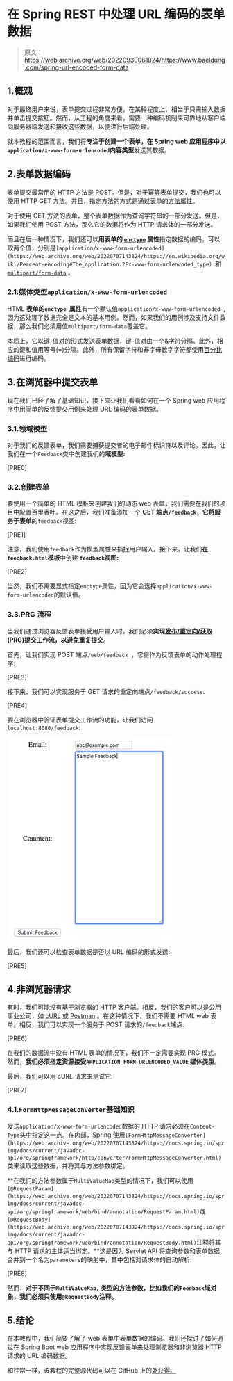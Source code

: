 # 在 Spring REST 中处理 URL 编码的表单数据

> 原文：<https://web.archive.org/web/20220930061024/https://www.baeldung.com/spring-url-encoded-form-data>

## 1.概观

对于最终用户来说，表单提交过程非常方便，在某种程度上，相当于只需输入数据并单击提交按钮。然而，从工程的角度来看，需要一种编码机制来可靠地从客户端向服务器端发送和接收这些数据，以便进行后端处理。

就本教程的范围而言，我们将**专注于创建一个表单，在 Spring web 应用程序中以`application/x-www-form-urlencoded`内容类型**发送其数据。

## 2.表单数据编码

表单提交最常用的 HTTP 方法是 POST。但是，对于[幂等](/web/20220707143824/https://www.baeldung.com/cs/idempotent-operations)表单提交，我们也可以使用 HTTP GET 方法。并且，指定方法的方式是通过[表单的方法属性](https://web.archive.org/web/20220707143824/https://www.w3.org/TR/html4/interact/forms.html#adef-method)。

对于使用 GET 方法的表单，整个表单数据作为查询字符串的一部分发送。但是，如果我们使用 POST 方法，那么它的数据将作为 HTTP 请求体的一部分发送。

而且在后一种情况下，我们还可以**用表单的 [`enctype`](https://web.archive.org/web/20220707143824/https://www.w3.org/TR/html4/interact/forms.html#adef-enctype) 属性**指定数据的编码，可以取两个值，分别是`[application/x-www-form-urlencoded](https://web.archive.org/web/20220707143824/https://en.wikipedia.org/wiki/Percent-encoding#The_application.2Fx-www-form-urlencoded_type) `和 [`multipart/form-data`](https://web.archive.org/web/20220707143824/https://en.wikipedia.org/wiki/MIME#Form-Data) 。

### 2.1.媒体类型`application/x-www-form-urlencoded`

HTML **表单的`enctype `属性**有一个默认值`application/x-www-form-urlencoded `,因为这处理了数据完全是文本的基本用例。然而，如果我们的用例涉及支持文件数据，那么我们必须用值`multipart/form-data`覆盖它。

本质上，它以键-值对的形式发送表单数据，键-值对由一个&字符分隔。此外，相应的键和值用等号(=)分隔。此外，所有保留字符和非字母数字字符都使用[百分比编码](https://web.archive.org/web/20220707143824/https://en.wikipedia.org/wiki/Percent-encoding#The_application/x-www-form-urlencoded_type)进行编码。

## 3.在浏览器中提交表单

现在我们已经了解了基础知识，接下来让我们看看如何在一个 Spring web 应用程序中用简单的反馈提交用例来处理 URL 编码的表单数据。

### 3.1.领域模型

对于我们的反馈表单，我们需要捕获提交者的电子邮件标识符以及评论。因此，让我们在一个`Feedback`类中创建我们的**域模型:**

[PRE0]

### 3.2.创建表单

要使用一个简单的 HTML 模板来创建我们的动态 web 表单，我们需要在我们的项目中[配置百里香叶](/web/20220707143824/https://www.baeldung.com/spring-web-flash-attributes#1-thymeleaf-configuration)。在这之后，我们准备添加一个 **GET 端点`/feedback`，它将服务于表单**的`feedback`视图:

[PRE1]

注意，我们使用`feedback`作为模型属性来捕捉用户输入。接下来，让我们**在`feedback.html`模板**中创建 **`feedback`视图:**

[PRE2]

当然，我们不需要显式指定`enctype`属性，因为它会选择`application/x-www-form-urlencoded`的默认值。

### 3.3.PRG 流程

当我们通过浏览器反馈表单接受用户输入时，我们必须**实现[发布/重定向/获取](/web/20220707143824/https://www.baeldung.com/spring-web-flash-attributes#1-postredirectget-pattern) (PRG)提交工作流，以避免重复提交**。

首先，让我们实现 POST 端点`/web/feedback `，它将作为反馈表单的动作处理程序:

[PRE3]

接下来，我们可以实现服务于 GET 请求的重定向端点`/feedback/success`:

[PRE4]

要在浏览器中验证表单提交工作流的功能，让我们访问`localhost:8080/feedback`:

[![](img/c8f110d4c175cb9747f7f3e4b96ec4fe.png)](/web/20220707143824/https://www.baeldung.com/wp-content/uploads/2019/12/feedback_form_web.png)

最后，我们还可以检查表单数据是否以 URL 编码的形式发送:

[PRE5]

## 4.非浏览器请求

有时，我们可能没有基于浏览器的 HTTP 客户端。相反，我们的客户可以是公用事业公司，如 [cURL](/web/20220707143824/https://www.baeldung.com/curl-rest) 或 [Postman](/web/20220707143824/https://www.baeldung.com/postman-testing-collections) 。在这种情况下，我们不需要 HTML web 表单。相反，我们可以实现一个服务于 POST 请求的`/feedback`端点:

[PRE6]

在我们的数据流中没有 HTML 表单的情况下，我们不一定需要实现 PRG 模式。然而，**我们必须指定资源接受`APPLICATION_FORM_URLENCODED_VALUE` 媒体类型**。

最后，我们可以用 cURL 请求来测试它:

[PRE7]

### 4.1.`FormHttpMessageConverter`基础知识

发送`application/x-www-form-urlencoded`数据的 HTTP 请求必须在`Content-Type`头中指定这一点。在内部，Spring 使用`[FormHttpMessageConverter](https://web.archive.org/web/20220707143824/https://docs.spring.io/spring/docs/current/javadoc-api/org/springframework/http/converter/FormHttpMessageConverter.html)` 类来读取这些数据，并将其与方法参数绑定。

**在我们的方法参数属于`MultiValueMap`类型的情况下，我们可以使用`[@RequestParam](https://web.archive.org/web/20220707143824/https://docs.spring.io/spring/docs/current/javadoc-api/org/springframework/web/bind/annotation/RequestParam.html)`或`[@RequestBody](https://web.archive.org/web/20220707143824/https://docs.spring.io/spring/docs/current/javadoc-api/org/springframework/web/bind/annotation/RequestBody.html)`注释将其与 HTTP 请求的主体适当绑定。**这是因为 Servlet API 将查询参数和表单数据合并到一个名为`parameters`的映射中，其中包括对请求体的自动解析:

[PRE8]

然而，**对于不同于`MultiValueMap,` 类型的方法参数，比如我们的`Feedback`域对象，我们必须只使用`@RequestBody`注释。**

## 5.结论

在本教程中，我们简要了解了 web 表单中表单数据的编码。我们还探讨了如何通过在 Spring Boot web 应用程序中实现反馈表单来处理浏览器和非浏览器 HTTP 请求的 URL 编码数据。

和往常一样，该教程的完整源代码可以在 GitHub 上的[处获得。](https://web.archive.org/web/20220707143824/https://github.com/eugenp/tutorials/tree/master/spring-web-modules/spring-web-url)